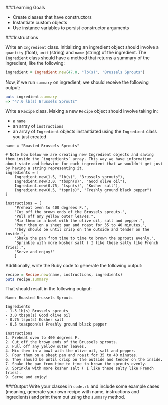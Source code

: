 ###Learning Goals
* Create classes that have constructors
* Instantiate custom objects
* Use instance variables to persist constructor arguments

###Instructions

Write an `Ingredient` class. Initializing an ingredient object should involve a `quantity` (float), `unit` (string) and `name` (string) of the ingredient. The `Ingredient` class should have a method that returns a summary of the ingredient, like the following:

```ruby
ingredient = Ingredient.new(47.0, "lb(s)", "Brussels Sprouts")
```

Now, if we run `summary` on ingredient, we should receive the following output:

```ruby
puts ingredient.summary
=> "47.0 lb(s) Brussels Sprouts"
```

Write a `Recipe` class. Making a new `Recipe` object should involve taking in:

* a `name`
* an array of `instructions`
* an array of `Ingredient` objects instantiated using the `Ingredient` class you just created

```
name = "Roasted Brussels Sprouts"

# Note how below we are creating new Ingredient objects and saving them inside the `ingredients` array. This way we have information about state and behavior for each ingredient that we wouldn't get just by having a string representing it.
ingredients = [
    Ingredient.new(1.5, "lb(s)", "Brussels sprouts"),
    Ingredient.new(3.0, "tbspn(s)", "Good olive oil"),
    Ingredient.new(0.75, "tspn(s)", "Kosher salt"),
    Ingredient.new(0.5, "tspn(s)", "Freshly ground black pepper")
]

instructions = [
    "Preheat oven to 400 degrees F.",
    "Cut off the brown ends of the Brussels sprouts.",
    "Pull off any yellow outer leaves.",
    "Mix them in a bowl with the olive oil, salt and pepper.",
    "Pour them on a sheet pan and roast for 35 to 40 minutes.",
    "They should be until crisp on the outside and tender on the inside.",
    "Shake the pan from time to time to brown the sprouts evenly.",
    "Sprinkle with more kosher salt ( I like these salty like French fries).",
    "Serve and enjoy!"
    ]
```

Additionally, write the Ruby code to generate the following output:

```ruby
recipe = Recipe.new(name, instructions, ingredients)
puts recipe.summary
```

That should result in the following output:

```
Name: Roasted Brussels Sprouts

Ingredients
- 1.5 lb(s) Brussels sprouts
- 3.0 tbspn(s) Good olive oil
- 0.75 tspn(s) Kosher salt
- 0.5 teaspoon(s) Freshly ground black pepper

Instructions
1. Preheat oven to 400 degrees F.
2. Cut off the brown ends of the Brussels sprouts.
3. Pull off any yellow outer leaves.
4. Mix them in a bowl with the olive oil, salt and pepper.
5. Pour them on a sheet pan and roast for 35 to 40 minutes.
6. They should be until crisp on the outside and tender on the inside.
7. Shake the pan from time to time to brown the sprouts evenly.
8. Sprinkle with more kosher salt ( I like these salty like French fries).
9. Serve and enjoy!
```

###Output
Write your classes in `code.rb` and include some example cases (meaning, generate your own recipe with name, instructions and ingredients) and print them out using the `summary` method.
